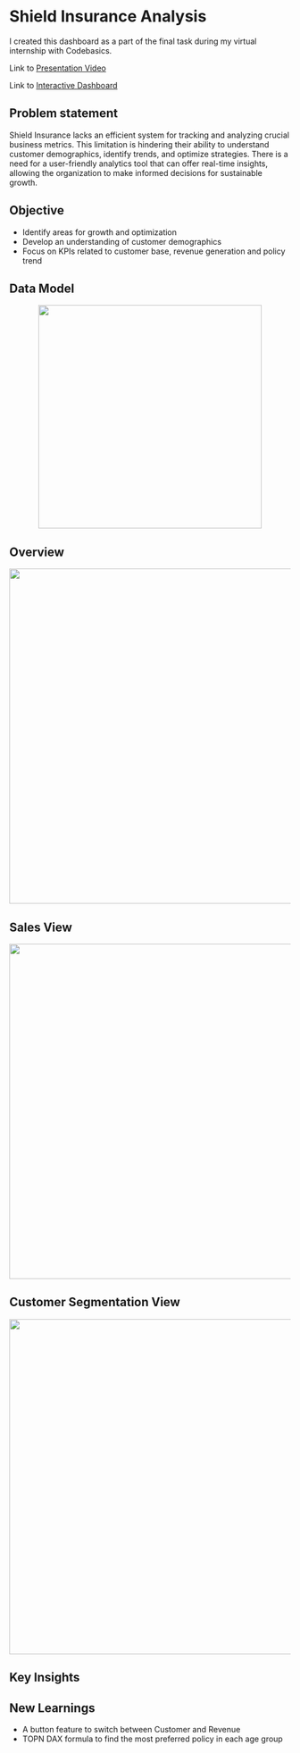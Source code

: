 # Shield Insurance Analysis

I created this dashboard as a part of the final task during my virtual internship with Codebasics.

Link to [Presentation Video](https://www.novypro.com/project/shield-insurance-analysis-report-1)

Link to [Interactive Dashboard](https://www.novypro.com/project/shield-insurance-analysis-report-1)

## Problem statement

Shield Insurance lacks an efficient system for tracking and analyzing crucial business metrics. This limitation is hindering their ability to understand customer demographics, identify trends, and optimize strategies. There is a need for a user-friendly analytics tool that can offer real-time insights, allowing the organization to make informed decisions for sustainable growth.

## Objective

- Identify areas for growth and optimization
- Develop an understanding of customer demographics
- Focus on KPIs related to customer base, revenue generation and policy trend

## Data Model

<p align="center">
    <img src='https://github.com/ritobrotoghosh/PowerBI-ShieldInsuranceAnalysis/blob/main/Data%20Model%20.png' height="400">
</p>

## Overview

<p align="center">
    <img src='https://github.com/ritobrotoghosh/PowerBI-ShieldInsuranceAnalysis/blob/main/Overview.png' width="600">
</p>

## Sales View

<p align="center">
    <img src='https://github.com/ritobrotoghosh/PowerBI-ShieldInsuranceAnalysis/blob/main/Sales.png' width="600">
</p>

## Customer Segmentation View

<p align="center">
    <img src='https://github.com/ritobrotoghosh/PowerBI-ShieldInsuranceAnalysis/blob/main/Customer%20Segmentation.png' width="600">
</p>

## Key Insights

## New Learnings

- A button feature to switch between Customer and Revenue
- TOPN DAX formula to find the most preferred policy in each age group 
